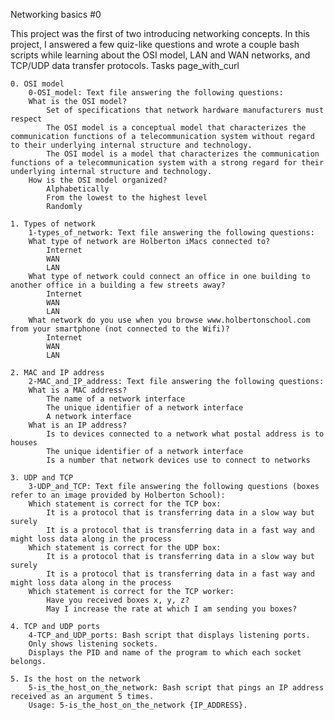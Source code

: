 Networking basics #0

This project was the first of two introducing networking concepts. In this project, I answered a few quiz-like questions and wrote a couple bash scripts while learning about the OSI model, LAN and WAN networks, and TCP/UDP data transfer protocols.
Tasks page_with_curl

    0. OSI model
        0-OSI_model: Text file answering the following questions:
        What is the OSI model?
            Set of specifications that network hardware manufacturers must respect
            The OSI model is a conceptual model that characterizes the communication functions of a telecommunication system without regard to their underlying internal structure and technology.
            The OSI model is a model that characterizes the communication functions of a telecommunication system with a strong regard for their underlying internal structure and technology.
        How is the OSI model organized?
            Alphabetically
            From the lowest to the highest level
            Randomly

    1. Types of network
        1-types_of_network: Text file answering the following questions:
        What type of network are Holberton iMacs connected to?
            Internet
            WAN
            LAN
        What type of network could connect an office in one building to another office in a building a few streets away?
            Internet
            WAN
            LAN
        What network do you use when you browse www.holbertonschool.com from your smartphone (not connected to the Wifi)?
            Internet
            WAN
            LAN

    2. MAC and IP address
        2-MAC_and_IP_address: Text file answering the following questions:
        What is a MAC address?
            The name of a network interface
            The unique identifier of a network interface
            A network interface
        What is an IP address?
            Is to devices connected to a network what postal address is to houses
            The unique identifier of a network interface
            Is a number that network devices use to connect to networks

    3. UDP and TCP
        3-UDP_and_TCP: Text file answering the following questions (boxes refer to an image provided by Holberton School):
        Which statement is correct for the TCP box:
            It is a protocol that is transferring data in a slow way but surely
            It is a protocol that is transferring data in a fast way and might loss data along in the process
        Which statement is correct for the UDP box:
            It is a protocol that is transferring data in a slow way but surely
            It is a protocol that is transferring data in a fast way and might loss data along in the process
        Which statement is correct for the TCP worker:
            Have you received boxes x, y, z?
            May I increase the rate at which I am sending you boxes?

    4. TCP and UDP ports
        4-TCP_and_UDP_ports: Bash script that displays listening ports.
        Only shows listening sockets.
        Displays the PID and name of the program to which each socket belongs.

    5. Is the host on the network
        5-is_the_host_on_the_network: Bash script that pings an IP address received as an argument 5 times.
        Usage: 5-is_the_host_on_the_network {IP_ADDRESS}.

